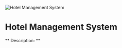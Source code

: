 ![Hotel Management System](./assets/💻_Hotel_Management_System.png)

# Hotel Management System

** Description: **
